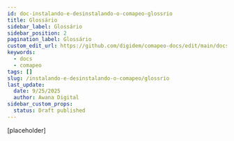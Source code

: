 ```yaml
---
id: doc-instalando-e-desinstalando-o-comapeo-glossrio
title: Glossário
sidebar_label: Glossário
sidebar_position: 2
pagination_label: Glossário
custom_edit_url: https://github.com/digidem/comapeo-docs/edit/main/docs/instalando-e-desinstalando-o-comapeo/glossrio.md
keywords:
  - docs
  - comapeo
tags: []
slug: /instalando-e-desinstalando-o-comapeo/glossrio
last_update:
  date: 9/25/2025
  author: Awana Digital
sidebar_custom_props:
  status: Draft published
---
```


[placeholder]

